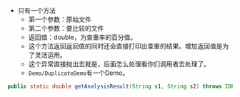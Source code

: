 - 只有一个方法
  - 第一个参数：原始文件
  - 第二个参数：要比较的文件
  - 返回值：double，为查重率的百分值。
  - 这个方法返回返回值的同时还会直接打印出查重的结果。增加返回值是为了灵活运用。
  - 这个异常直接抛出去就是，后面怎么处理看你们调用者去处理了。
  - `Demo/DuplicateDemo`有一个Demo。

```java
public static double getAnalysisResult(String s1, String s2) throws IOException
```

